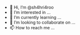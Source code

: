 - 👋 Hi, I’m @sh4hri4roo
- 👀 I’m interested in ...
- 🌱 I’m currently learning ...
- 💞️ I’m looking to collaborate on ...
- 📫 How to reach me ...

<!---
sh4hri4roo/sh4hri4roo is a ✨ special ✨ repository because its `README.md` (this file) appears on your GitHub profile.
You can click the Preview link to take a look at your changes.
--->
